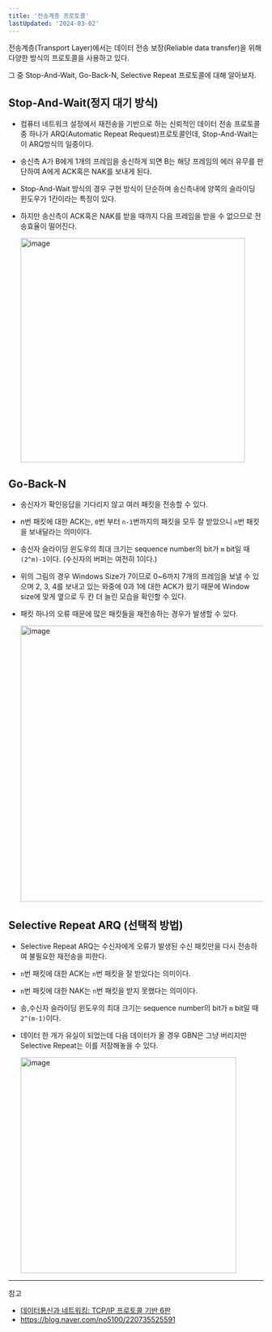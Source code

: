 ```yaml
---
title: '전송계층 프로토콜'
lastUpdated: '2024-03-02'
---
```


전송계층(Transport Layer)에서는 데이터 전송 보장(Reliable data transfer)을 위해 다양한 방식의 프로토콜을 사용하고 있다. 

그 중 Stop-And-Wait, Go-Back-N, Selective Repeat 프로토콜에 대해 알아보자.

## Stop-And-Wait(정지 대기 방식)

- 컴퓨터 네트워크 설정에서 재전송을 기반으로 하는 신뢰적인 데이터 전송 프로토콜중 하나가 ARQ(Automatic Repeat Request)프로토콜인데, Stop-And-Wait는 이 ARQ방식의 일종이다.
- 송신측 A가 B에게 1개의 프레임을 송신하게 되면 B는 해당 프레임의 에러 유무를 판단하여 A에게 ACK혹은 NAK를 보내게 된다.
- Stop-And-Wait 방식의 경우 구현 방식이 단순하며 송신측내에 양쪽의 슬라이딩 윈도우가 1칸이라는 특징이 있다.
- 하지만 송신측이 ACK혹은 NAK를 받을 때까지 다음 프레임을 받을 수 없으므로 전송효율이 떨어진다.

    <img width="443" alt="image" src="https://github.com/rlaisqls/TIL/assets/81006587/e12134ea-72f5-4452-bf3d-202ac19ef883">

## Go-Back-N

- 송신자가 확인응답을 기다리지 않고 여러 패킷을 전송할 수 있다. 
- n번 패킷에 대한 ACK는, `0`번 부터 `n-1`번까지의 패킷을 모두 잘 받았으니 `n`번 패킷을 보내달라는 의미이다.
- 송신자 슬라이딩 윈도우의 최대 크기는 sequence number의 bit가 `m` bit일 때 `(2^m)-1`이다. (수신자의 버퍼는 여전히 1이다.)
- 위의 그림의 경우 Windows Size가 7이므로 0~6까지 7개의 프레임을 보낼 수 있으며 2, 3, 4를 보내고 있는 와중에 0과 1에 대한 ACK가 왔기 때문에 Window size에 맞게 옆으로 두 칸 더 늘린 모습을 확인할 수 있다.
- 패킷 하나의 오류 때문에 많은 패킷들을 재전송하는 경우가 발생할 수 있다.

    <img width="545" alt="image" src="https://github.com/rlaisqls/TIL/assets/81006587/3aaf127b-dd54-4c9f-a4ae-50fba96fb071">

## Selective Repeat ARQ (선택적 방법)

- Selective Repeat ARQ는 수신자에게 오류가 발생된 수신 패킷만을 다시 전송하여 불필요한 재전송을 피한다.
- `n`번 패킷에 대한 ACK는 `n`번 패킷을 잘 받았다는 의미이다.
- `n`번 패킷에 대한 NAK는 `n`번 패킷을 받지 못했다는 의미이다.
- 송,수신자 슬라이딩 윈도우의 최대 크기는 sequence number의 bit가 `m` bit일 때 `2^(m-1)`이다.
- 데이터 한 개가 유실이 되었는데 다음 데이터가 올 경우 GBN은 그냥 버리지만 Selective Repeat는 이를 저장해놓을 수 있다. 

    <img width="426" alt="image" src="https://github.com/rlaisqls/TIL/assets/81006587/abbdb5e6-f73e-4af0-8b42-1fe2e943d8be">

---
참고
- [데이터통신과 네트워킹: TCP/IP 프로토콜 기반 6판](https://product.kyobobook.co.kr/detail/S000001693780)
- https://blog.naver.com/no5100/220735525591